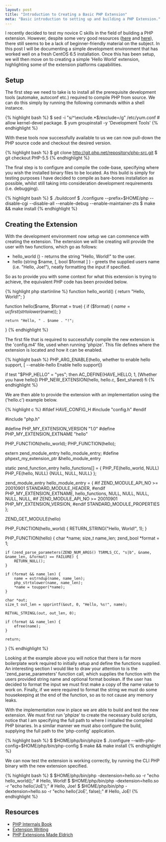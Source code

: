```yaml
---
layout: post
title: "Introduction to Creating a Basic PHP Extension"
meta: "Basic introduction to setting up and building a PHP Extension."
---
```


I recently decided to test my novice C skills in the field of building a PHP extension.
However, despite some very good resources ([here](http://www.phpinternalsbook.com/) and [here](http://devzone.zend.com/303/extension-writing-part-i-introduction-to-php-and-zend/)), there still seems to be a lack of beginner-friendly material on the subject.
In this post I will be documenting a simple development environment that has worked well on a fresh CentOS 6.5 installation.
Once this has been setup, we will then move on to creating a simple 'Hello World' extension, highlighting some of the extension platforms capabilities.
<!--more-->

## Setup

The first step we need to take is to install all the prerequisite development tools (automake, autoconf etc.) required to compile PHP from source.
We can do this simply by running the following commands within a shell instance.

{% highlight bash %}
$ sed -i "s/^\exclude.*$/exclude=/g" /etc/yum.conf # allow kernel-devel package.
$ yum groupinstall -y 'Development Tools'
{% endhighlight %}

With these tools now successfully available to us we can now pull-down the PHP source code and checkout the desired version.

{% highlight bash %}
$ git clone http://git.php.net/repository/php-src.git
$ git checkout PHP-5.5
{% endhighlight %}

The final step is to configure and compile the code-base, specifying where you wish the installed binary files to be located.
As this build is simply for testing purposes I have decided to compile as bare-bones installation as possible, whilst still taking into consideration development requirements (i.e. debugging).

{% highlight bash %}
$ ./buildconf
$ ./configure --prefix=$HOME/php --disable-cgi --disable-all --enable-debug --enable-maintainer-zts
$ make && make install
{% endhighlight %}

## Creating the Extension

With the development environment now setup we can commence with creating the extension.
The extension we will be creating will provide the user with two functions, which go as follows:

- hello_world () - returns the string "Hello, World!" to the user.
- hello (string $name, [, bool $format ] ) - greets the supplied users name (i.e. "Hello, Joe!"), neatly formatting the input if specified.

So as to provide you with some context for what this extension is trying to achieve, the equivalent PHP code has been provided below.

{% highlight php startinline %}
function hello_world()
{
    return "Hello, World!";
}

function hello($name, $format = true)
{
    if ($format) {
        $name = ucfirst(strtolower($name));
    }

    return "Hello, " . $name . "!";
}
{% endhighlight %}

The first file that is required to successfully compile the new extension is the 'config.m4' file, used when running 'phpize'.
This file defines where the extension is located and how it can be enabled.

{% highlight bash %}
PHP_ARG_ENABLE(hello, whether to enable hello support,
[ --enable-hello   Enable hello support])

if test "$PHP_HELLO" = "yes"; then
    AC_DEFINE(HAVE_HELLO, 1, [Whether you have hello])
    PHP_NEW_EXTENSION(hello, hello.c, $ext_shared)
fi
{% endhighlight %}

We are then able to provide the extension with an implementation using the ('hello.c') example below.

{% highlight c %}
#ifdef HAVE_CONFIG_H
#include "config.h"
#endif

#include "php.h"

#define PHP_MY_EXTENSION_VERSION "1.0"
#define PHP_MY_EXTENSION_EXTNAME "hello"

PHP_FUNCTION(hello_world);
PHP_FUNCTION(hello);

extern zend_module_entry hello_module_entry;
#define phpext_my_extension_ptr &hello_module_entry

static zend_function_entry hello_functions[] = {
    PHP_FE(hello_world, NULL)
    PHP_FE(hello, NULL)
    {NULL, NULL, NULL}
};

zend_module_entry hello_module_entry = {
#if ZEND_MODULE_API_NO >= 20010901
    STANDARD_MODULE_HEADER,
#endif
    PHP_MY_EXTENSION_EXTNAME,
    hello_functions,
    NULL,
    NULL,
    NULL,
    NULL,
    NULL,
#if ZEND_MODULE_API_NO >= 20010901
    PHP_MY_EXTENSION_VERSION,
#endif
    STANDARD_MODULE_PROPERTIES
};

ZEND_GET_MODULE(hello)

PHP_FUNCTION(hello_world)
{
    RETURN_STRING("Hello, World!", 1);
}

PHP_FUNCTION(hello)
{
    char *name;
    size_t name_len;
    zend_bool *format = 1;

    if (zend_parse_parameters(ZEND_NUM_ARGS() TSRMLS_CC, "s|b", &name, &name_len, &format) == FAILURE) {
        RETURN_NULL();
    }

    if (format && name_len) {
        name = estrndup(name, name_len);
        php_strtolower(name, name_len);
        *name = toupper(*name);
    }

    char *out;
    size_t out_len = spprintf(&out, 0, "Hello, %s!", name);

    RETVAL_STRINGL(out, out_len, 0);

    if (format && name_len) {
        efree(name);
    }

    return;
}
{% endhighlight %}

Looking at the example above you will notice that there is far more boilerplate work required to initially setup and define the functions supplied.
An interesting section I would like to draw your attention to is the 'zend_parse_parameters' function call, which supplies the function with the users provided string name and optional format boolean.
If the user has decided to format the input we must first make a copy of the name value to work on.
Finally, if we were required to format the string we must do some housekeeping at the end of the function, so as to not cause any memory leaks.

With the implementation now in place we are able to build and test the new extension.
We must first run 'phpize' to create the necessary build scripts, notice that I am specifying the full path to where I installed the compiled PHP binaries.
In a similar manner we must also configure the build, supplying the full path to the 'php-config' application.

{% highlight bash %}
$ $HOME/php/bin/phpize
$ ./configure --with-php-config=$HOME/php/bin/php-config
$ make && make install
{% endhighlight %}

We can now test the extension is working correctly, by running the CLI PHP binary with the new extension specified.

{% highlight bash %}
$ $HOME/php/bin/php -dextension=hello.so -r "echo hello_world();"       # Hello, World!
$ $HOME/php/bin/php -dextension=hello.so -r "echo hello('JoE');"        # Hello, Joe!
$ $HOME/php/bin/php -dextension=hello.so -r "echo hello('JoE', false);" # Hello, JoE!
{% endhighlight %}

## Resources

- [PHP Internals Book](http://www.phpinternalsbook.com/)
- [Extension Writing](http://devzone.zend.com/303/extension-writing-part-i-introduction-to-php-and-zend/)
- [PHP Extensions Made Eldrich](http://www.kchodorow.com/blog/2011/08/11/php-extensions-made-eldrich-installing-php/)